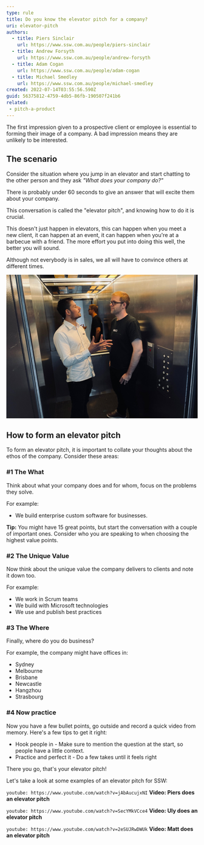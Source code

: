 ```yaml
---
type: rule
title: Do you know the elevator pitch for a company?
uri: elevator-pitch
authors:
  - title: Piers Sinclair
    url: https://www.ssw.com.au/people/piers-sinclair
  - title: Andrew Forsyth
    url: https://www.ssw.com.au/people/andrew-forsyth
  - title: Adam Cogan
    url: https://www.ssw.com.au/people/adam-cogan
  - title: Michael Smedley
    url: https://www.ssw.com.au/people/michael-smedley
created: 2022-07-14T03:55:56.590Z
guid: 56375812-4759-4db5-86fb-190507f241b6
related: 
 - pitch-a-product
---
```

The first impression given to a prospective client or employee is essential to forming their image of a company. A bad impression means they are unlikely to be interested.

## The scenario

Consider the situation where you jump in an elevator and start chatting to the other person and they ask *"What does your company do?"*

There is probably under 60 seconds to give an answer that will excite them about your company.

<!--endintro-->

This conversation is called the "elevator pitch", and knowing how to do it is crucial.

This doesn't just happen in elevators, this can happen when you meet a new client, it can happen at an event, it can happen when you're at a barbecue with a friend. The more effort you put into doing this well, the better you will sound.

Although not everybody is in sales, we all will have to convince others at different times.

![Figure: Imagine you jump in an elevator and someone says "What does your company do?"](microsoftteams-image-5-.png)

## How to form an elevator pitch

To form an elevator pitch, it is important to collate your thoughts about the ethos of the company. Consider these areas:

### #1 The What

Think about what your company does and for whom, focus on the problems they solve.

For example:

* We build enterprise custom software for businesses.

**Tip:** You might have 15 great points, but start the conversation with a couple of important ones. Consider who you are speaking to when choosing the highest value points.

### #2 The Unique Value

Now think about the unique value the company delivers to clients and note it down too.

For example:

* We work in Scrum teams
* We build with Microsoft technologies
* We use and publish best practices

### #3 The Where

Finally, where do you do business?

For example, the company might have offices in:

* Sydney
* Melbourne
* Brisbane
* Newcastle
* Hangzhou
* Strasbourg

### #4 Now practice

Now you have a few bullet points, go outside and record a quick video from memory. Here's a few tips to get it right:

* Hook people in - Make sure to mention the question at the start, so people have a little context.
* Practice and perfect it - Do a few takes until it feels right

There you go, that's your elevator pitch!

Let's take a look at some examples of an elevator pitch for SSW:

`youtube: https://www.youtube.com/watch?v=jAbAucujxNI`
**Video: Piers does an elevator pitch**

`youtube: https://www.youtube.com/watch?v=SecYMkVCce4`
**Video: Uly does an elevator pitch**

`youtube: https://www.youtube.com/watch?v=2eSUJRwDWUk`
**Video: Matt does an elevator pitch**
